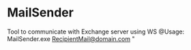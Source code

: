 MailSender
==========

Tool to communicate with Exchange server using WS
@Usage: MailSender.exe <RecipientMail@domain.com> <Subject> <Message content>"